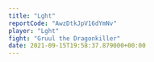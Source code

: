```yaml
---
title: "Lght"
reportCode: "AwzDtkJpV16dYmNv"
player: "Lght"
fight: "Gruul the Dragonkiller"
date: 2021-09-15T19:58:37.879000+00:00
---
```

